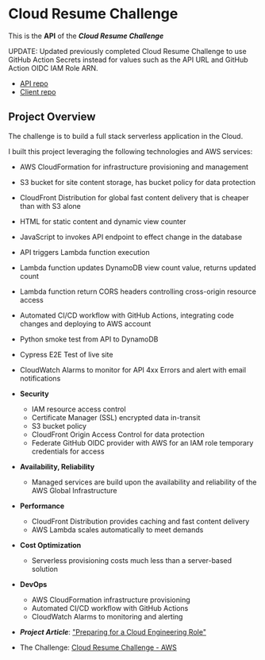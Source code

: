 # Cloud Resume Challenge

This is the **API** of the **_Cloud Resume Challenge_**

UPDATE: Updated previously completed Cloud Resume Challenge to use GitHub Action Secrets instead for values such as the API URL and GitHub Action OIDC IAM Role ARN.

- [API repo](https://github.com/cloud-resume-challenge-api)
- [Client repo](https://github.com/cloud-resume-challenge-client)

## Project Overview

The challenge is to build a full stack serverless application in the Cloud.

I built this project leveraging the following technologies and AWS services:

- AWS CloudFormation for infrastructure provisioning and management
- S3 bucket for site content storage, has bucket policy for data protection
- CloudFront Distribution for global fast content delivery that is cheaper than with S3 alone
- HTML for static content and dynamic view counter
- JavaScript to invokes API endpoint to effect change in the database
- API triggers Lambda function execution
- Lambda function updates DynamoDB view count value, returns updated count
- Lambda function return CORS headers controlling cross-origin resource access
- Automated CI/CD workflow with GitHub Actions, integrating code changes and deploying to AWS account
- Python smoke test from API to DynamoDB
- Cypress E2E Test of live site
- CloudWatch Alarms to monitor for API 4xx Errors and alert with email notifications

- **Security**

  - IAM resource access control
  - Certificate Manager (SSL) encrypted data in-transit
  - S3 bucket policy
  - CloudFront Origin Access Control for data protection
  - Federate GitHub OIDC provider with AWS for an IAM role temporary credentials for access

- **Availability, Reliability**

  - Managed services are build upon the availability and reliability of the AWS Global Infrastructure

- **Performance**

  - CloudFront Distribution provides caching and fast content delivery
  - AWS Lambda scales automatically to meet demands

- **Cost Optimization**

  - Serverless provisioning costs much less than a server-based solution

- **DevOps**

  - AWS CloudFormation infrastructure provisioning
  - Automated CI/CD workflow with GitHub Actions
  - CloudWatch Alarms to monitoring and alerting

- **_Project Article_**: ["Preparing for a Cloud Engineering Role"](https://dev.to/evefonwu/preparing-for-a-cloud-engineering-role-bof)
- The Challenge: [Cloud Resume Challenge - AWS](https://cloudresumechallenge.dev/docs/the-challenge/aws/)
